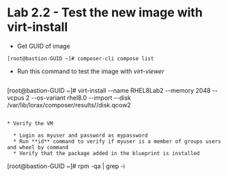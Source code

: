# Lab 2.2 - Test the new image with virt-install

* Get GUID of image
~~~
[root@bastion-GUID ~]# composer-cli compose list
~~~

* Run this command to test the image with *virt-viewer*

  ~~~
[root@bastion-GUID ~]# virt-install --name RHEL8Lab2 --memory 2048 --vcpus 2 --os-variant rhel8.0 --import --disk /var/lib/lorax/composer/results/<GUID number for that image>/disk.qcow2
~~~

* Verify the VM

  * Login as myuser and password as mypassword
  * Run **id** command to verify if myuser is a member of groups users and wheel by command
  * Verify that the package added in the blueprint is installed
  ~~~
  [root@bastion-GUID ~]# rpm -qa | grep -i <package-name>
  ~~~
